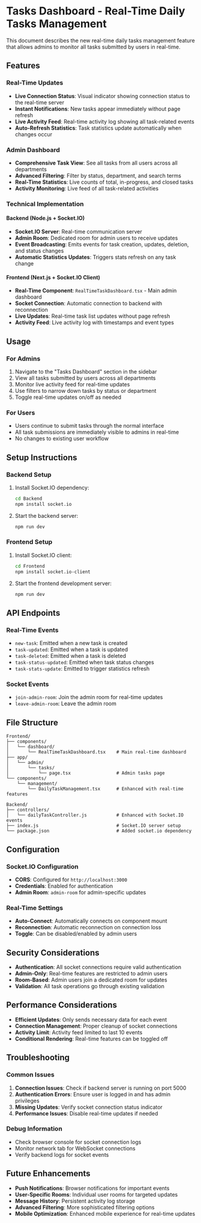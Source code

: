 # Tasks Dashboard - Real-Time Daily Tasks Management

This document describes the new real-time daily tasks management feature that allows admins to monitor all tasks submitted by users in real-time.

## Features

### Real-Time Updates
- **Live Connection Status**: Visual indicator showing connection status to the real-time server
- **Instant Notifications**: New tasks appear immediately without page refresh
- **Live Activity Feed**: Real-time activity log showing all task-related events
- **Auto-Refresh Statistics**: Task statistics update automatically when changes occur

### Admin Dashboard
- **Comprehensive Task View**: See all tasks from all users across all departments
- **Advanced Filtering**: Filter by status, department, and search terms
- **Real-Time Statistics**: Live counts of total, in-progress, and closed tasks
- **Activity Monitoring**: Live feed of all task-related activities

### Technical Implementation

#### Backend (Node.js + Socket.IO)
- **Socket.IO Server**: Real-time communication server
- **Admin Room**: Dedicated room for admin users to receive updates
- **Event Broadcasting**: Emits events for task creation, updates, deletion, and status changes
- **Automatic Statistics Updates**: Triggers stats refresh on any task change

#### Frontend (Next.js + Socket.IO Client)
- **Real-Time Component**: `RealTimeTaskDashboard.tsx` - Main admin dashboard
- **Socket Connection**: Automatic connection to backend with reconnection
- **Live Updates**: Real-time task list updates without page refresh
- **Activity Feed**: Live activity log with timestamps and event types

## Usage

### For Admins
1. Navigate to the "Tasks Dashboard" section in the sidebar
2. View all tasks submitted by users across all departments
3. Monitor live activity feed for real-time updates
4. Use filters to narrow down tasks by status or department
5. Toggle real-time updates on/off as needed

### For Users
- Users continue to submit tasks through the normal interface
- All task submissions are immediately visible to admins in real-time
- No changes to existing user workflow

## Setup Instructions

### Backend Setup
1. Install Socket.IO dependency:
   ```bash
   cd Backend
   npm install socket.io
   ```

2. Start the backend server:
   ```bash
   npm run dev
   ```

### Frontend Setup
1. Install Socket.IO client:
   ```bash
   cd Frontend
   npm install socket.io-client
   ```

2. Start the frontend development server:
   ```bash
   npm run dev
   ```

## API Endpoints

### Real-Time Events
- `new-task`: Emitted when a new task is created
- `task-updated`: Emitted when a task is updated
- `task-deleted`: Emitted when a task is deleted
- `task-status-updated`: Emitted when task status changes
- `task-stats-update`: Emitted to trigger statistics refresh

### Socket Events
- `join-admin-room`: Join the admin room for real-time updates
- `leave-admin-room`: Leave the admin room

## File Structure

```
Frontend/
├── components/
│   └── dashboard/
│       └── RealTimeTaskDashboard.tsx    # Main real-time dashboard
├── app/
│   └── admin/
│       └── tasks/
│           └── page.tsx                 # Admin tasks page
└── components/
    └── management/
        └── DailyTaskManagement.tsx      # Enhanced with real-time features

Backend/
├── controllers/
│   └── dailyTaskController.js           # Enhanced with Socket.IO events
├── index.js                             # Socket.IO server setup
└── package.json                         # Added socket.io dependency
```

## Configuration

### Socket.IO Configuration
- **CORS**: Configured for `http://localhost:3000`
- **Credentials**: Enabled for authentication
- **Admin Room**: `admin-room` for admin-specific updates

### Real-Time Settings
- **Auto-Connect**: Automatically connects on component mount
- **Reconnection**: Automatic reconnection on connection loss
- **Toggle**: Can be disabled/enabled by admin users

## Security Considerations

- **Authentication**: All socket connections require valid authentication
- **Admin-Only**: Real-time features are restricted to admin users
- **Room-Based**: Admin users join a dedicated room for updates
- **Validation**: All task operations go through existing validation

## Performance Considerations

- **Efficient Updates**: Only sends necessary data for each event
- **Connection Management**: Proper cleanup of socket connections
- **Activity Limit**: Activity feed limited to last 10 events
- **Conditional Rendering**: Real-time features can be toggled off

## Troubleshooting

### Common Issues
1. **Connection Issues**: Check if backend server is running on port 5000
2. **Authentication Errors**: Ensure user is logged in and has admin privileges
3. **Missing Updates**: Verify socket connection status indicator
4. **Performance Issues**: Disable real-time updates if needed

### Debug Information
- Check browser console for socket connection logs
- Monitor network tab for WebSocket connections
- Verify backend logs for socket events

## Future Enhancements

- **Push Notifications**: Browser notifications for important events
- **User-Specific Rooms**: Individual user rooms for targeted updates
- **Message History**: Persistent activity log storage
- **Advanced Filtering**: More sophisticated filtering options
- **Mobile Optimization**: Enhanced mobile experience for real-time updates
